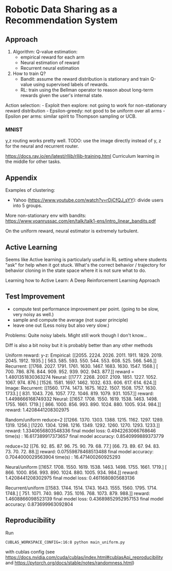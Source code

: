 # Robotic Data Sharing as a Recommendation System
## Approach
1. Algorithm:
Q-value estimation:
    - empirical reward for each arm
    - Neural estimation of reward
    - Recurrent neural estimation
2. How to train Q?
    - Bandit: assume the reward distribution is stationary and train Q-value using 
    supervised labels of rewards.
    - RL: train using the Bellman operator to reason about long-term rewards given the
    user's internal state.

Action selection:
    - Exploit then explore: not going to work for non-stationary reward distribution
    - Epsilon-greedy: not good to be uniform over all arms
    - Epsilon per arms: similar spirit to Thompson sampling or UCB.

### MNIST
y,z routing works pretty well.
TODO: use the image directly instead of y, z for the neural and recurrent router.

https://docs.ray.io/en/latest/rllib/rllib-training.html
Curriculum learning in the middle for other tasks.

## Appendix
Examples of clustering:
- Yahoo (https://www.youtube.com/watch?v=rDjCfQJ_sYY): divide users into 5 groups.

More non-stationary env with bandits:
https://www.yoanrussac.com/en/talk/talk1-ens/intro_linear_bandits.pdf

On the uniform reward, neural estimator is extremely turbulent.

## Active Learning
Seems like Active learning is particularly useful in RL setting where students "ask" for
help when it got stuck. What's the correct behavior / trajectory for behavior cloning in the state space where it is not sure what to do.

Learning how to Active Learn: A Deep Reinforcement Learning Approach



## Test Improvement
- compute test performance improvement per point. (going to be slow, very noisy as well.)
- sample and compute the average (not super principle)
- leave one out (Less noisy but also very slow.)

Problems:
    Quite noisy labels. Might still work though I don't know...


Diff is also a bit noisy but it is probably better than any other methods

Uniform reward:
y-z:
    Empirical:
        [[2055. 2224. 2026. 2011. 1911. 1829. 2019. 2045. 1912. 1935.]
        [ 563.  585.  593.  550.  544.  553.  608.  525.  566.  546.]]
    Recurrent:
        [[1768. 2027. 1791. 1761. 1630. 1467. 1683. 1630. 1547. 1568.]
        [ 700.  786.  876.  844.  909.  952.  939.  902.  943.  877.]]
        reward = 1.4801351830363274
    Neural:
        [[1777. 2268. 2007. 2109. 1851. 1227. 1052. 1067.  974.  876.]
        [1526. 1581. 1697. 1462. 1032.  633.  606.  617.  614.  624.]]
Image:
    Recurrent:
        [[1560. 1774. 1473. 1675. 1622. 1507. 1508. 1757. 1630. 1733.]
         [ 831. 1043.  726. 1057.  772. 1046.  819. 1079.  931. 1057.]]
        reward: 1.4498666168749332
    Neural:
        [[1657. 1708. 1550. 1619. 1538. 1463. 1498. 1755. 1661. 1719.]
        [ 866. 1000.  856.  993.  890. 1024.  880. 1005.  934.  984.]]
        reward: 1.4208441208302975


Random/uniform
reduce=2
[[1266. 1370. 1303. 1388. 1215. 1162. 1297. 1289. 1319. 1256.]
 [1220. 1304. 1298. 1216. 1349. 1292. 1260. 1270. 1293. 1233.]]
reward: 1.3340656803548336
final model loss: 0.4942263066768646
time(s) : 16.617389917373657
final model accuracy: 0.8540999889373779

reduce=32
[[76. 92. 85. 87. 96. 75. 90. 79. 68. 77.]
 [66. 73. 89. 67. 94. 83. 73. 70. 72. 88.]]
reward: 0.07559878468513488
final model accuracy: 0.7044000029563904
time(s) : 16.471400260925293


Neural/uniform
[[1657. 1708. 1550. 1619. 1538. 1463. 1498. 1755. 1661. 1719.]
 [ 866. 1000.  856.  993.  890. 1024.  880. 1005.  934.  984.]]
reward: 1.4208441208302975
final model loss: 0.4611680805683136

Recurrent/uniform
[[1583. 1744. 1514. 1743. 1643. 1555. 1560. 1795. 1714. 1748.]
 [ 751. 1071.  740.  980.  735. 1016.  768. 1073.  879.  988.]]
reward: 1.4608866098523139
final model loss: 0.43689852952957153
final model accuracy: 0.873699963092804





## Reproducibility
Run 
```
CUBLAS_WORKSPACE_CONFIG=:16:8 python main_uniform.py
```
with cublas config (see https://docs.nvidia.com/cuda/cublas/index.html#cublasApi_reproducibility and https://pytorch.org/docs/stable/notes/randomness.html)

